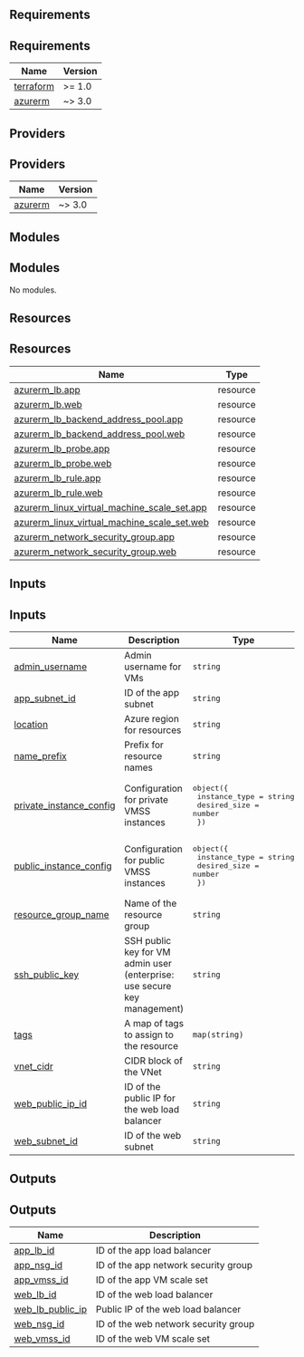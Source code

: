 <!-- BEGIN_TF_DOCS -->


## Requirements

## Requirements

| Name | Version |
|------|---------|
| <a name="requirement_terraform"></a> [terraform](#requirement\_terraform) | >= 1.0 |
| <a name="requirement_azurerm"></a> [azurerm](#requirement\_azurerm) | ~> 3.0 |

## Providers

## Providers

| Name | Version |
|------|---------|
| <a name="provider_azurerm"></a> [azurerm](#provider\_azurerm) | ~> 3.0 |

## Modules

## Modules

No modules.

## Resources

## Resources

| Name | Type |
|------|------|
| [azurerm_lb.app](https://registry.terraform.io/providers/hashicorp/azurerm/latest/docs/resources/lb) | resource |
| [azurerm_lb.web](https://registry.terraform.io/providers/hashicorp/azurerm/latest/docs/resources/lb) | resource |
| [azurerm_lb_backend_address_pool.app](https://registry.terraform.io/providers/hashicorp/azurerm/latest/docs/resources/lb_backend_address_pool) | resource |
| [azurerm_lb_backend_address_pool.web](https://registry.terraform.io/providers/hashicorp/azurerm/latest/docs/resources/lb_backend_address_pool) | resource |
| [azurerm_lb_probe.app](https://registry.terraform.io/providers/hashicorp/azurerm/latest/docs/resources/lb_probe) | resource |
| [azurerm_lb_probe.web](https://registry.terraform.io/providers/hashicorp/azurerm/latest/docs/resources/lb_probe) | resource |
| [azurerm_lb_rule.app](https://registry.terraform.io/providers/hashicorp/azurerm/latest/docs/resources/lb_rule) | resource |
| [azurerm_lb_rule.web](https://registry.terraform.io/providers/hashicorp/azurerm/latest/docs/resources/lb_rule) | resource |
| [azurerm_linux_virtual_machine_scale_set.app](https://registry.terraform.io/providers/hashicorp/azurerm/latest/docs/resources/linux_virtual_machine_scale_set) | resource |
| [azurerm_linux_virtual_machine_scale_set.web](https://registry.terraform.io/providers/hashicorp/azurerm/latest/docs/resources/linux_virtual_machine_scale_set) | resource |
| [azurerm_network_security_group.app](https://registry.terraform.io/providers/hashicorp/azurerm/latest/docs/resources/network_security_group) | resource |
| [azurerm_network_security_group.web](https://registry.terraform.io/providers/hashicorp/azurerm/latest/docs/resources/network_security_group) | resource |

## Inputs

## Inputs

| Name | Description | Type | Default | Required |
|------|-------------|------|---------|:--------:|
| <a name="input_admin_username"></a> [admin\_username](#input\_admin\_username) | Admin username for VMs | `string` | n/a | yes |
| <a name="input_app_subnet_id"></a> [app\_subnet\_id](#input\_app\_subnet\_id) | ID of the app subnet | `string` | n/a | yes |
| <a name="input_location"></a> [location](#input\_location) | Azure region for resources | `string` | n/a | yes |
| <a name="input_name_prefix"></a> [name\_prefix](#input\_name\_prefix) | Prefix for resource names | `string` | n/a | yes |
| <a name="input_private_instance_config"></a> [private\_instance\_config](#input\_private\_instance\_config) | Configuration for private VMSS instances | <pre>object({<br>    instance_type = string<br>    desired_size  = number<br>  })</pre> | n/a | yes |
| <a name="input_public_instance_config"></a> [public\_instance\_config](#input\_public\_instance\_config) | Configuration for public VMSS instances | <pre>object({<br>    instance_type = string<br>    desired_size  = number<br>  })</pre> | n/a | yes |
| <a name="input_resource_group_name"></a> [resource\_group\_name](#input\_resource\_group\_name) | Name of the resource group | `string` | n/a | yes |
| <a name="input_ssh_public_key"></a> [ssh\_public\_key](#input\_ssh\_public\_key) | SSH public key for VM admin user (enterprise: use secure key management) | `string` | n/a | yes |
| <a name="input_tags"></a> [tags](#input\_tags) | A map of tags to assign to the resource | `map(string)` | `{}` | no |
| <a name="input_vnet_cidr"></a> [vnet\_cidr](#input\_vnet\_cidr) | CIDR block of the VNet | `string` | n/a | yes |
| <a name="input_web_public_ip_id"></a> [web\_public\_ip\_id](#input\_web\_public\_ip\_id) | ID of the public IP for the web load balancer | `string` | n/a | yes |
| <a name="input_web_subnet_id"></a> [web\_subnet\_id](#input\_web\_subnet\_id) | ID of the web subnet | `string` | n/a | yes |

## Outputs

## Outputs

| Name | Description |
|------|-------------|
| <a name="output_app_lb_id"></a> [app\_lb\_id](#output\_app\_lb\_id) | ID of the app load balancer |
| <a name="output_app_nsg_id"></a> [app\_nsg\_id](#output\_app\_nsg\_id) | ID of the app network security group |
| <a name="output_app_vmss_id"></a> [app\_vmss\_id](#output\_app\_vmss\_id) | ID of the app VM scale set |
| <a name="output_web_lb_id"></a> [web\_lb\_id](#output\_web\_lb\_id) | ID of the web load balancer |
| <a name="output_web_lb_public_ip"></a> [web\_lb\_public\_ip](#output\_web\_lb\_public\_ip) | Public IP of the web load balancer |
| <a name="output_web_nsg_id"></a> [web\_nsg\_id](#output\_web\_nsg\_id) | ID of the web network security group |
| <a name="output_web_vmss_id"></a> [web\_vmss\_id](#output\_web\_vmss\_id) | ID of the web VM scale set |

<!-- END_TF_DOCS -->